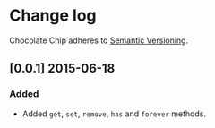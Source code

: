 # Change log

Chocolate Chip adheres to [Semantic Versioning](http://semver.org/).

## [0.0.1] 2015-06-18

### Added
- Added `get`, `set`, `remove`, `has` and `forever` methods.